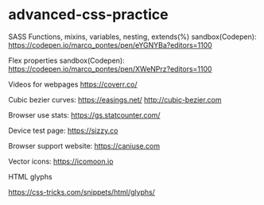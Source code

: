 # advanced-css-practice


SASS Functions, mixins, variables, nesting, extends(%) sandbox(Codepen):
https://codepen.io/marco_pontes/pen/eYGNYBa?editors=1100

Flex properties sandbox(Codepen):
https://codepen.io/marco_pontes/pen/XWeNPrz?editors=1100


Videos for webpages
https://coverr.co/

Cubic bezier curves: https://easings.net/
http://cubic-bezier.com

Browser use stats: https://gs.statcounter.com/

Device test page: https://sizzy.co

Browser support website: https://caniuse.com

Vector icons: https://icomoon.io

HTML glyphs

https://css-tricks.com/snippets/html/glyphs/